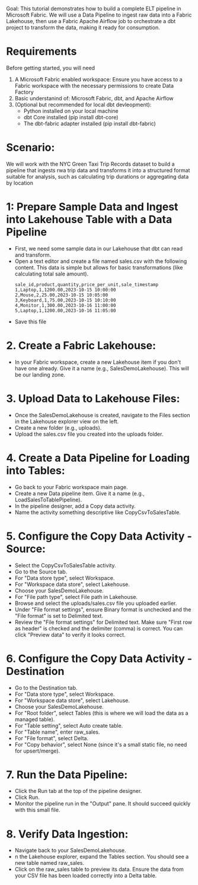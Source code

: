 Goal: This tutorial demonstrates how to build a complete ELT pipeline in Microsoft Fabric. We will use a Data Pipeline to ingest raw data into a Fabric Lakehouse, then use a Fabric Apache Airflow job to orchestrate a dbt project to transform the data, making it ready for consumption.

# Requirements
Before getting started, you will need
1. A Microsoft Fabric enabled workspace: Ensure you have access to a Fabric workspace with the necessary permissions to create Data Factory
2. Basic understanind of: Microsoft Fabric, dbt, and Apache Airflow
3. (Optional but recommended for local dbt devleopment):
   - Python installed on your local machine
   - dbt Core installed (pip install dbt-core)
   - The dbt-fabric adapter installed (pip install dbt-fabric)

# Scenario:
We will work with the NYC Green Taxi Trip Records dataset to build a pipeline that ingests rwa trip data and transforms it into a structured format suitable for analysis, such as calculating trip durations or aggregating data by location

# 1:  Prepare Sample Data and Ingest into Lakehouse Table with a Data Pipeline
  - First, we need some sample data in our Lakehouse that dbt can read and transform.
  - Open a text editor and create a file named sales.csv with the following content. This data is simple but allows for basic transformations (like calculating total sale amount).
    ```
    sale_id,product,quantity,price_per_unit,sale_timestamp
    1,Laptop,1,1200.00,2023-10-15 10:00:00
    2,Mouse,2,25.00,2023-10-15 10:05:00
    3,Keyboard,1,75.00,2023-10-15 10:10:00
    4,Monitor,1,300.00,2023-10-16 11:00:00
    5,Laptop,1,1200.00,2023-10-16 11:05:00
    ```
   - Save this file
    
# 2. Create a Fabric Lakehouse:
   - In your Fabric workspace, create a new Lakehouse item if you don't have one already. Give it a name (e.g., SalesDemoLakehouse). This will be our landing zone.
     
# 3. Upload Data to Lakehouse Files:
   - Once the SalesDemoLakehouse is created, navigate to the Files section in the Lakehouse explorer view on the left.
   - Create a new folder (e.g., uploads).
   - Upload the sales.csv file you created into the uploads folder.

# 4. Create a Data Pipeline for Loading into Tables:
   - Go back to your Fabric workspace main page.
   - Create a new Data pipeline item. Give it a name (e.g., LoadSalesToTablePipeline).
   - In the pipeline designer, add a Copy data activity.
   - Name the activity something descriptive like CopyCsvToSalesTable.

# 5. Configure the Copy Data Activity - Source:
   - Select the CopyCsvToSalesTable activity.
   - Go to the Source tab.
   - For "Data store type", select Workspace.
   - For "Workspace data store", select Lakehouse.
   - Choose your SalesDemoLakehouse.
   - For "File path type", select File path in Lakehouse.
   - Browse and select the uploads/sales.csv file you uploaded earlier.
   - Under "File format settings", ensure Binary format is unchecked and the "File format" is set to Delimited text.
   - Review the "File format settings" for Delimited text. Make sure "First row as header" is checked and the delimiter (comma) is correct. You can click "Preview data" to verify it looks correct.
     
# 6. Configure the Copy Data Activity - Destination
   - Go to the Destination tab.
   - For "Data store type", select Workspace.
   - For "Workspace data store", select Lakehouse.
   - Choose your SalesDemoLakehouse.
   - For "Root folder", select Tables (this is where we will load the data as a managed table).
   - For "Table setting", select Auto create table.
   - For "Table name", enter raw_sales.
   - For "File format", select Delta.
   - For "Copy behavior", select None (since it's a small static file, no need for upsert/merge).

# 7. Run the Data Pipeline:
   - Click the Run tab at the top of the pipeline designer.
   - Click Run.
   - Monitor the pipeline run in the "Output" pane. It should succeed quickly with this small file.

# 8. Verify Data Ingestion:
   - Navigate back to your SalesDemoLakehouse.
   - n the Lakehouse explorer, expand the Tables section. You should see a new table named raw_sales.
   - Click on the raw_sales table to preview its data. Ensure the data from your CSV file has been loaded correctly into a Delta table.
